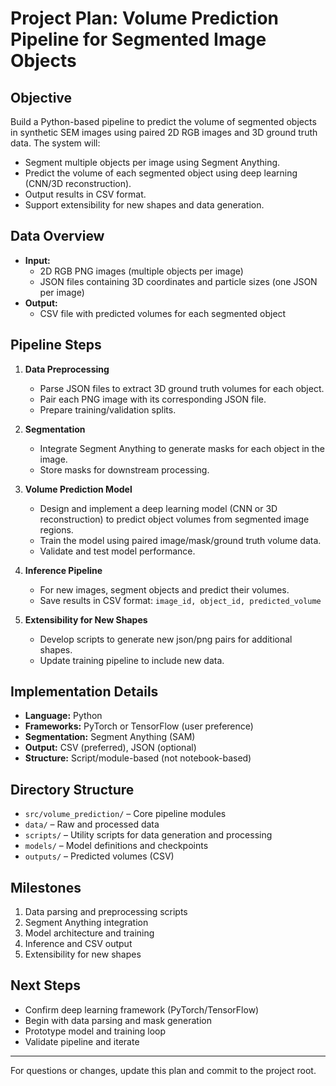 # Project Plan: Volume Prediction Pipeline for Segmented Image Objects

## Objective
Build a Python-based pipeline to predict the volume of segmented objects in synthetic SEM images using paired 2D RGB images and 3D ground truth data. The system will:
- Segment multiple objects per image using Segment Anything.
- Predict the volume of each segmented object using deep learning (CNN/3D reconstruction).
- Output results in CSV format.
- Support extensibility for new shapes and data generation.

## Data Overview
- **Input:**
  - 2D RGB PNG images (multiple objects per image)
  - JSON files containing 3D coordinates and particle sizes (one JSON per image)
- **Output:**
  - CSV file with predicted volumes for each segmented object

## Pipeline Steps
1. **Data Preprocessing**
   - Parse JSON files to extract 3D ground truth volumes for each object.
   - Pair each PNG image with its corresponding JSON file.
   - Prepare training/validation splits.

2. **Segmentation**
   - Integrate Segment Anything to generate masks for each object in the image.
   - Store masks for downstream processing.

3. **Volume Prediction Model**
   - Design and implement a deep learning model (CNN or 3D reconstruction) to predict object volumes from segmented image regions.
   - Train the model using paired image/mask/ground truth volume data.
   - Validate and test model performance.

4. **Inference Pipeline**
   - For new images, segment objects and predict their volumes.
   - Save results in CSV format: `image_id, object_id, predicted_volume`

5. **Extensibility for New Shapes**
   - Develop scripts to generate new json/png pairs for additional shapes.
   - Update training pipeline to include new data.

## Implementation Details
- **Language:** Python
- **Frameworks:** PyTorch or TensorFlow (user preference)
- **Segmentation:** Segment Anything (SAM)
- **Output:** CSV (preferred), JSON (optional)
- **Structure:** Script/module-based (not notebook-based)

## Directory Structure
- `src/volume_prediction/` – Core pipeline modules
- `data/` – Raw and processed data
- `scripts/` – Utility scripts for data generation and processing
- `models/` – Model definitions and checkpoints
- `outputs/` – Predicted volumes (CSV)

## Milestones
1. Data parsing and preprocessing scripts
2. Segment Anything integration
3. Model architecture and training
4. Inference and CSV output
5. Extensibility for new shapes

## Next Steps
- Confirm deep learning framework (PyTorch/TensorFlow)
- Begin with data parsing and mask generation
- Prototype model and training loop
- Validate pipeline and iterate

---
For questions or changes, update this plan and commit to the project root.
